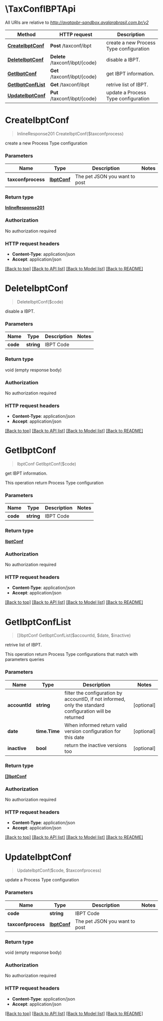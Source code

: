 # \TaxConfIBPTApi

All URIs are relative to *http://avataxbr-sandbox.avalarabrasil.com.br/v2*

Method | HTTP request | Description
------------- | ------------- | -------------
[**CreateIbptConf**](TaxConfIBPTApi.md#CreateIbptConf) | **Post** /taxconf/ibpt | create a new Process Type configuration
[**DeleteIbptConf**](TaxConfIBPTApi.md#DeleteIbptConf) | **Delete** /taxconf/ibpt/{code} | disable a IBPT.
[**GetIbptConf**](TaxConfIBPTApi.md#GetIbptConf) | **Get** /taxconf/ibpt/{code} | get IBPT information.
[**GetIbptConfList**](TaxConfIBPTApi.md#GetIbptConfList) | **Get** /taxconf/ibpt | retrive list of IBPT.
[**UpdateIbptConf**](TaxConfIBPTApi.md#UpdateIbptConf) | **Put** /taxconf/ibpt/{code} | update a Process Type configuration


# **CreateIbptConf**
> InlineResponse201 CreateIbptConf($taxconfprocess)

create a new Process Type configuration


### Parameters

Name | Type | Description  | Notes
------------- | ------------- | ------------- | -------------
 **taxconfprocess** | [**IbptConf**](IbptConf.md)| The pet JSON you want to post | 

### Return type

[**InlineResponse201**](inline_response_201.md)

### Authorization

No authorization required

### HTTP request headers

 - **Content-Type**: application/json
 - **Accept**: application/json

[[Back to top]](#) [[Back to API list]](../README.md#documentation-for-api-endpoints) [[Back to Model list]](../README.md#documentation-for-models) [[Back to README]](../README.md)

# **DeleteIbptConf**
> DeleteIbptConf($code)

disable a IBPT.


### Parameters

Name | Type | Description  | Notes
------------- | ------------- | ------------- | -------------
 **code** | **string**| IBPT Code | 

### Return type

void (empty response body)

### Authorization

No authorization required

### HTTP request headers

 - **Content-Type**: application/json
 - **Accept**: application/json

[[Back to top]](#) [[Back to API list]](../README.md#documentation-for-api-endpoints) [[Back to Model list]](../README.md#documentation-for-models) [[Back to README]](../README.md)

# **GetIbptConf**
> IbptConf GetIbptConf($code)

get IBPT information.

This operation return Process Type configuration 


### Parameters

Name | Type | Description  | Notes
------------- | ------------- | ------------- | -------------
 **code** | **string**| IBPT Code | 

### Return type

[**IbptConf**](IbptConf.md)

### Authorization

No authorization required

### HTTP request headers

 - **Content-Type**: application/json
 - **Accept**: application/json

[[Back to top]](#) [[Back to API list]](../README.md#documentation-for-api-endpoints) [[Back to Model list]](../README.md#documentation-for-models) [[Back to README]](../README.md)

# **GetIbptConfList**
> []IbptConf GetIbptConfList($accountId, $date, $inactive)

retrive list of IBPT.

This operation return Process Type configurations that match with parameters queries 


### Parameters

Name | Type | Description  | Notes
------------- | ------------- | ------------- | -------------
 **accountId** | **string**| filter the configuration by accountID, if not informed, only the standard configuration will be returned  | [optional] 
 **date** | **time.Time**| When informed return valid version configuration for this date  | [optional] 
 **inactive** | **bool**| return the inactive versions too  | [optional] 

### Return type

[**[]IbptConf**](IbptConf.md)

### Authorization

No authorization required

### HTTP request headers

 - **Content-Type**: application/json
 - **Accept**: application/json

[[Back to top]](#) [[Back to API list]](../README.md#documentation-for-api-endpoints) [[Back to Model list]](../README.md#documentation-for-models) [[Back to README]](../README.md)

# **UpdateIbptConf**
> UpdateIbptConf($code, $taxconfprocess)

update a Process Type configuration


### Parameters

Name | Type | Description  | Notes
------------- | ------------- | ------------- | -------------
 **code** | **string**| IBPT Code | 
 **taxconfprocess** | [**IbptConf**](IbptConf.md)| The pet JSON you want to post | 

### Return type

void (empty response body)

### Authorization

No authorization required

### HTTP request headers

 - **Content-Type**: application/json
 - **Accept**: application/json

[[Back to top]](#) [[Back to API list]](../README.md#documentation-for-api-endpoints) [[Back to Model list]](../README.md#documentation-for-models) [[Back to README]](../README.md)

